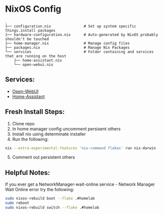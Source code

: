 # NixOS Config

```
.  
├── configuration.nix               # Set up system specific things.install packages              
├── hardware-configuration.nix      # Auto-generated by NixOS probably shouldn't be touched
├── home-manager.nix                # Manage config files
├── packages.nix                    # Manage Nix Packages
└── services                        # Folder containing and services that are running on the host
    ├── home-assistant.nix          
    └── open-webui.nix
```

## Services:
- [Open-WebUI](http://100.123.25.72:8123/)
- [Home-Assistant](http://100.123.25.72:8080/)

## Fresh Install Steps:

1. Clone repo
1. In home manager config uncomment persisent others
1. Install nix using determinate installer
1. Run the following:
```bash
nix --extra-experimental-features 'nix-command flakes' run nix-darwin -- switch --flake .#darwin
```
5. Comment out persistent others

## Helpful Notes:

If you ever get a NetworkManager-wait-online.service - Network Manager Wait Online error try the following:
```bash
sudo nixos-rebuild boot --flake .#homelab 
sudo reboot
sudo nixos-rebuild switch --flake .#homelab
```
